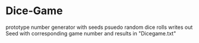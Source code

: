 # Dice-Game
prototype number generator with seeds
psuedo random dice rolls
writes out Seed with corresponding game number and results in "Dicegame.txt"
